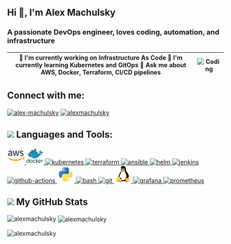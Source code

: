 ## Hi 👋, I'm Alex Machulsky
### A passionate DevOps engineer, loves coding, automation, and infrastructure

| 🔭 I'm currently working on **Infrastructure As Code** 🌱 I'm currently learning **Kubernetes and GitOps** 💬 Ask me about **AWS, Docker, Terraform, CI/CD pipelines** | ![Coding](https://media.giphy.com/media/ZVik7pBtu9dNS/giphy.gif) |
| --- | --- |

## Connect with me:

<p align="left">
<a href="https://www.linkedin.com/in/alex-machulsky-/" target="blank"><img align="center" src="https://raw.githubusercontent.com/rahuldkjain/github-profile-readme-generator/master/src/images/icons/Social/linked-in-alt.svg" alt="alex-machulsky" height="30" width="40" /></a>
<a href="https://github.com/alexmachulsky" target="blank"><img align="center" src="https://raw.githubusercontent.com/rahuldkjain/github-profile-readme-generator/master/src/images/icons/Social/github.svg" alt="alexmachulsky" height="30" width="40" /></a>
</p>

## <img src="https://media2.giphy.com/media/QssGEmpkyEOhBCb7e1/giphy.gif?cid=ecf05e47a0n3gi1bfqntqmob8g9aid1oyj2wr3ds3mg700bl&rid=giphy.gif" width="25"> Languages and Tools:

<p align="left">
<a href="https://aws.amazon.com" target="_blank" rel="noreferrer"> <img src="https://raw.githubusercontent.com/devicons/devicon/master/icons/amazonwebservices/amazonwebservices-original-wordmark.svg" alt="aws" width="40" height="40"/> </a>
<a href="https://www.docker.com/" target="_blank" rel="noreferrer"> <img src="https://raw.githubusercontent.com/devicons/devicon/master/icons/docker/docker-original-wordmark.svg" alt="docker" width="40" height="40"/> </a>
<a href="https://kubernetes.io" target="_blank" rel="noreferrer"> <img src="https://www.vectorlogo.zone/logos/kubernetes/kubernetes-icon.svg" alt="kubernetes" width="40" height="40"/> </a>
<a href="https://www.terraform.io/" target="_blank" rel="noreferrer"> <img src="https://www.vectorlogo.zone/logos/terraformio/terraformio-icon.svg" alt="terraform" width="40" height="40"/> </a>
<a href="https://www.ansible.com/" target="_blank" rel="noreferrer"> <img src="https://www.vectorlogo.zone/logos/ansible/ansible-icon.svg" alt="ansible" width="40" height="40"/> </a>
<a href="https://helm.sh/" target="_blank" rel="noreferrer"> <img src="https://www.vectorlogo.zone/logos/helmsh/helmsh-icon.svg" alt="helm" width="40" height="40"/> </a>
<a href="https://www.jenkins.io" target="_blank" rel="noreferrer"> <img src="https://www.vectorlogo.zone/logos/jenkins/jenkins-icon.svg" alt="jenkins" width="40" height="40"/> </a>
<a href="https://github.com/features/actions" target="_blank" rel="noreferrer"> <img src="https://www.vectorlogo.zone/logos/github/github-icon.svg" alt="github-actions" width="40" height="40"/> </a>
<a href="https://www.python.org" target="_blank" rel="noreferrer"> <img src="https://raw.githubusercontent.com/devicons/devicon/master/icons/python/python-original.svg" alt="python" width="40" height="40"/> </a>
<a href="https://www.gnu.org/software/bash/" target="_blank" rel="noreferrer"> <img src="https://www.vectorlogo.zone/logos/gnu_bash/gnu_bash-icon.svg" alt="bash" width="40" height="40"/> </a>
<a href="https://git-scm.com/" target="_blank" rel="noreferrer"> <img src="https://www.vectorlogo.zone/logos/git-scm/git-scm-icon.svg" alt="git" width="40" height="40"/> </a>
<a href="https://www.linux.org/" target="_blank" rel="noreferrer"> <img src="https://raw.githubusercontent.com/devicons/devicon/master/icons/linux/linux-original.svg" alt="linux" width="40" height="40"/> </a>
<a href="https://grafana.com" target="_blank" rel="noreferrer"> <img src="https://www.vectorlogo.zone/logos/grafana/grafana-icon.svg" alt="grafana" width="40" height="40"/> </a>
<a href="https://prometheus.io/" target="_blank" rel="noreferrer"> <img src="https://www.vectorlogo.zone/logos/prometheusio/prometheusio-icon.svg" alt="prometheus" width="40" height="40"/> </a>
</p>

## <img src="https://media.giphy.com/media/du3J3cXyzhj75IOgvA/giphy.gif?cid=ecf05e47x2g03giz0pwtzzsd3xgg2w9nr94t4tfllbbgo3008&rid=giphy.gif" width="25"> My GitHub Stats

<p><img align="left" src="https://github-readme-stats.vercel.app/api/top-langs?username=alexmachulsky&show_icons=true&locale=en&layout=compact&theme=nightowl" alt="alexmachulsky" /></p>

<p>&nbsp;<img align="center" src="https://github-readme-stats.vercel.app/api?username=alexmachulsky&show_icons=true&locale=en&theme=nightowl" alt="alexmachulsky" /></p>

<p><img align="center" src="https://github-readme-streak-stats.herokuapp.com/?user=alexmachulsky&theme=nightowl" alt="alexmachulsky" /></p>
